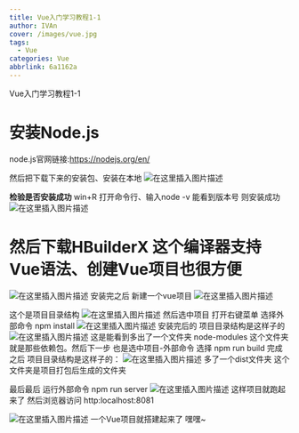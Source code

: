 ```yaml
---
title: Vue入门学习教程1-1
author: IVAn
cover: /images/vue.jpg
tags:
  - Vue
categories: Vue
abbrlink: 6a1162a
---
```

Vue入门学习教程1-1
# 安装Node.js
node.js官网链接:https://nodejs.org/en/

然后把下载下来的安装包、安装在本地
![在这里插入图片描述](https://img-blog.csdnimg.cn/20190226095425327.png?x-oss-process=image/watermark,type_ZmFuZ3poZW5naGVpdGk,shadow_10,text_aHR0cHM6Ly9ibG9nLmNzZG4ubmV0L0lWYW5MeWY=,size_16,color_FFFFFF,t_70)

 **检验是否安装成功**
win+R 打开命令行、输入node -v  能看到版本号 则安装成功
![在这里插入图片描述](https://img-blog.csdnimg.cn/20190226095631318.png?x-oss-process=image/watermark,type_ZmFuZ3poZW5naGVpdGk,shadow_10,text_aHR0cHM6Ly9ibG9nLmNzZG4ubmV0L0lWYW5MeWY=,size_16,color_FFFFFF,t_70)

# 然后下载HBuilderX 这个编译器支持Vue语法、创建Vue项目也很方便
![在这里插入图片描述](https://img-blog.csdnimg.cn/20190226100038146.png?x-oss-process=image/watermark,type_ZmFuZ3poZW5naGVpdGk,shadow_10,text_aHR0cHM6Ly9ibG9nLmNzZG4ubmV0L0lWYW5MeWY=,size_16,color_FFFFFF,t_70)
安装完之后 新建一个vue项目
![在这里插入图片描述](https://img-blog.csdnimg.cn/20190226100404962.png?x-oss-process=image/watermark,type_ZmFuZ3poZW5naGVpdGk,shadow_10,text_aHR0cHM6Ly9ibG9nLmNzZG4ubmV0L0lWYW5MeWY=,size_16,color_FFFFFF,t_70)

这个是项目目录结构
![在这里插入图片描述](https://img-blog.csdnimg.cn/20190226100522920.png)
然后选中项目 打开右键菜单 选择外部命令  npm install
![在这里插入图片描述](https://img-blog.csdnimg.cn/20190226100754937.png?x-oss-process=image/watermark,type_ZmFuZ3poZW5naGVpdGk,shadow_10,text_aHR0cHM6Ly9ibG9nLmNzZG4ubmV0L0lWYW5MeWY=,size_16,color_FFFFFF,t_70)
安装完后的 项目目录结构是这样子的
![在这里插入图片描述](https://img-blog.csdnimg.cn/20190226101521781.png)
这是能看到多出了一个文件夹  node-modules  这个文件夹就是那些依赖包。然后下一步 也是选中项目-外部命令
选择 npm run build  完成之后 项目目录结构是这样子的：
![在这里插入图片描述](https://img-blog.csdnimg.cn/20190226101756832.png)
多了一个dist文件夹  这个文件夹是项目打包后生成的文件夹

最后最后 运行外部命令 npm run server 
![在这里插入图片描述](https://img-blog.csdnimg.cn/20190226102001465.png?x-oss-process=image/watermark,type_ZmFuZ3poZW5naGVpdGk,shadow_10,text_aHR0cHM6Ly9ibG9nLmNzZG4ubmV0L0lWYW5MeWY=,size_16,color_FFFFFF,t_70)
这样项目就跑起来了  然后浏览器访问 http:localhost:8081

![在这里插入图片描述](https://img-blog.csdnimg.cn/20190226102102540.png?x-oss-process=image/watermark,type_ZmFuZ3poZW5naGVpdGk,shadow_10,text_aHR0cHM6Ly9ibG9nLmNzZG4ubmV0L0lWYW5MeWY=,size_16,color_FFFFFF,t_70)
一个Vue项目就搭建起来了 嘿嘿~